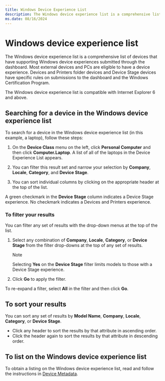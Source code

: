 ```yaml
---
title: Windows Device Experience List
description: The Windows device experience list is a comprehensive list of devices that have supporting Windows device experiences submitted through the dashboard.
ms.date: 08/16/2024
---
```


# Windows device experience list

The Windows device experience list is a comprehensive list of devices that have supporting Windows device experiences submitted through the dashboard. Most external devices and PCs are eligible to have a device experience. Devices and Printers folder devices and Device Stage devices have specific rules on submissions to the dashboard and the Windows Certification Program.

The Windows device experience list is compatible with Internet Explorer 6 and above.

## Searching for a device in the Windows device experience list

To search for a device in the Windows device experience list (in this example, a laptop), follow these steps:

1. On the **Device Class** menu on the left, click **Personal Computer** and then click **Computer.Laptop**. A list of all of the laptops in the Device Experience List appears.

1. You can filter this result set and narrow your selection by **Company**, **Locale**, **Category**, and **Device Stage**.

1. You can sort individual columns by clicking on the appropriate header at the top of the list.

A green checkmark in the **Device Stage** column indicates a Device Stage experience. No checkmark indicates a Devices and Printers experience.

### To filter your results

You can filter any set of results with the drop-down menus at the top of the list.

1. Select any combination of **Company**, **Locale**, **Category**, or **Device Stage** from the filter drop-downs at the top of any set of results.

   > [!NOTE]
   > Selecting **Yes** on the **Device Stage** filter limits models to those with a Device Stage experience.

1. Click **Go** to apply the filter.

To re-expand a filter, select **All** in the filter and then click **Go**.

## To sort your results

You can sort any set of results by **Model Name**, **Company**, **Locale**, **Category**, or **Device Stage**.

- Click any header to sort the results by that attribute in ascending order.
- Click the header again to sort the results by that attribute in descending order.

## To list on the Windows device experience list

To obtain a listing on the Windows device experience list, read and follow the instructions in [Device Metadata](create-a-device-metadata-experience.md).
